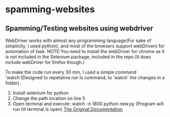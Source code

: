 # spamming-websites
## Spamming/Testing websites using webdriver

WebDriver works with almost any programming language(For sake of simplicity, I used python), and most of the browsers support webDrivers for automation of task.
NOTE:You need to install the webDriver for chrome as it is not included in the Selenium package, included in the repo.(It does include webDriver for firefox though.)

To make the code run every 30 min, I used a simple command 'watch'(Designed to repetative run ls command, to 'watch' the changes in a folder).

1. Install selenium for python
2. Change the path location on line 5
3. Open terminal and execute :watch -n 1800 python new.py
(Program will run till terminal is open)
[The Original Documentation](https://selenium-python.readthedocs.io/getting-started.html)

